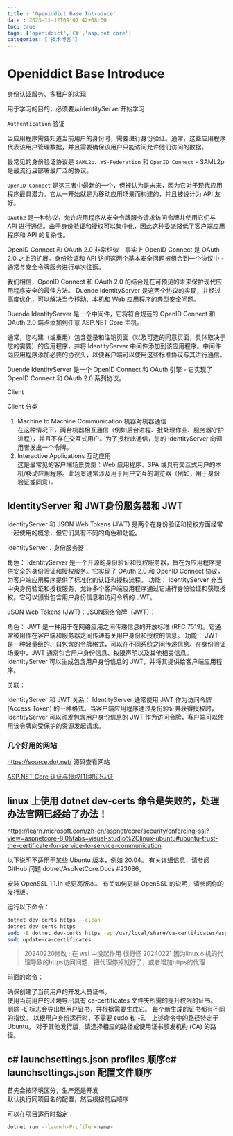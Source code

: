 ```yaml
---
title : 'Openiddict Base Introduce'
date : 2023-11-12T09:07:42+08:00
toc: true
tags: ['openiddict','C#','asp.net core']
categories: ['技术博客']
---
```

# Openiddict Base Introduce

身份认证服务、多租户的实现 

用于学习的目的，必须要从identityServer开始学习


`Authentication` 验证

当应用程序需要知道当前用户的身份时，需要进行身份验证。通常，这些应用程序代表该用户管理数据，并且需要确保该用户只能访问允许他们访问的数据。

最常见的身份验证协议是 `SAML2p`、`WS-Federation` 和 `OpenID Connect` - SAML2p 是最流行且部署最广泛的协议。

`OpenID Connect` 是这三者中最新的一个，但被认为是未来，因为它对于现代应用程序最具潜力。它从一开始就是为移动应用场景而构建的，并且被设计为 API 友好。

`OAuth2` 是一种协议，允许应用程序从安全令牌服务请求访问令牌并使用它们与 API 进行通信。由于身份验证和授权可以集中化，因此这种委派降低了客户端应用程序和 API 的复杂性。

OpenID Connect 和 OAuth 2.0 非常相似 - 事实上 OpenID Connect 是 OAuth 2.0 之上的扩展。身份验证和 API 访问这两个基本安全问题被组合到一个协议中 - 通常与安全令牌服务进行单次往返。

我们相信，OpenID Connect 和 OAuth 2.0 的结合是在可预见的未来保护现代应用程序安全的最佳方法。 Duende IdentityServer 是这两个协议的实现，并经过高度优化，可以解决当今移动、本机和 Web 应用程序的典型安全问题。

Duende IdentityServer 是一个中间件，它将符合规范的 OpenID Connect 和 OAuth 2.0 端点添加到任意 ASP.NET Core 主机。

通常，您构建（或重用）包含登录和注销页面（以及可选的同意页面，具体取决于您的需要）的应用程序，并将 IdentityServer 中间件添加到该应用程序。中间件向应用程序添加必要的协议头，以便客户端可以使用这些标准协议与其进行通信。

Duende IdentityServer 是一个 OpenID Connect 和 OAuth 引擎 - 它实现了 OpenID Connect 和 OAuth 2.0 系列协议。


Client 

Client 分类

1. Machine to Machine Communication 机器对机器通信  
在这种情况下，两台机器相互通信（例如后台进程、批处理作业、服务器守护进程），并且不存在交互式用户。为了授权此通信，您的 IdentityServer 向调用者发出一个令牌。
2. Interactive Applications 互动应用  
这是最常见的客户端场景类型：Web 应用程序、SPA 或具有交互式用户的本机/移动应用程序。此场景通常涉及用于用户交互的浏览器（例如，用于身份验证或同意）。


## IdentityServer 和 JWT身份服务器和 JWT


IdentityServer 和 JSON Web Tokens (JWT) 是两个在身份验证和授权方面经常一起使用的概念，但它们具有不同的角色和功能。

IdentityServer：身份服务器：

角色： IdentityServer 是一个开源的身份验证和授权服务器，旨在为应用程序提供安全的身份验证和授权服务。它实现了 OAuth 2.0 和 OpenID Connect 协议，为客户端应用程序提供了标准化的认证和授权流程。
功能： IdentityServer 充当中央身份验证和授权服务，允许多个客户端应用程序通过它进行身份验证和获取授权。它可以颁发包含用户身份信息和访问令牌的 JWT。

JSON Web Tokens (JWT)：JSON网络令牌（JWT）：

角色： JWT 是一种用于在网络应用之间传递信息的开放标准 (RFC 7519)。它通常被用作在客户端和服务器之间传递有关用户身份和授权的信息。
功能： JWT 是一种轻量级的、自包含的令牌格式，可以在不同系统之间传递信息。在身份验证场景中，JWT 通常包含用户身份信息、权限声明以及其他相关信息。IdentityServer 可以生成包含用户身份信息的 JWT，并将其提供给客户端应用程序。

关联：

IdentityServer 和 JWT 关系： IdentityServer 通常使用 JWT 作为访问令牌 (Access Token) 的一种格式。当客户端应用程序通过身份验证并获得授权时，IdentityServer 可以颁发包含用户身份信息的 JWT 作为访问令牌，客户端可以使用该令牌向受保护的资源发起请求。 

### 几个好用的网站

https://source.dot.net/  源码查看网站

[ASP.NET Core 认证与授权[1]:初识认证](https://www.cnblogs.com/RainingNight/p/introduce-basic-authentication-in-asp-net-core.html#microsoft.aspnetcore.authentication)



## linux 上使用 dotnet dev-certs 命令是失败的，处理办法官网已经给了办法！
https://learn.microsoft.com/zh-cn/aspnet/core/security/enforcing-ssl?view=aspnetcore-8.0&tabs=visual-studio%2Clinux-ubuntu#ubuntu-trust-the-certificate-for-service-to-service-communication

以下说明不适用于某些 Ubuntu 版本，例如 20.04。 有关详细信息，请参阅 GitHub 问题 dotnet/AspNetCore.Docs #23686。

安装 OpenSSL 1.1.1h 或更高版本。 有关如何更新 OpenSSL 的说明，请参阅你的发行版。

运行以下命令：
```bash
dotnet dev-certs https --clean
dotnet dev-certs https
sudo -E dotnet dev-certs https -ep /usr/local/share/ca-certificates/aspnet/https.crt --format PEM
sudo update-ca-certificates
```
> 20240220修改 : 在 wsl 中没起作用 很奇怪
> 20240221 因为linux本机的代理导致的https访问问题，把代理停掉就好了，或者增加https的代理

前面的命令：

确保创建了当前用户的开发人员证书。  
使用当前用户的环境导出具有 ca-certificates 文件夹所需的提升权限的证书。  
删除 -E 标志会导出根用户证书，并根据需要生成它。 每个新生成的证书都有不同的指纹。 以根用户身份运行时，不需要 sudo 和 -E。
上述命令中的路径特定于 Ubuntu。 对于其他发行版，请选择相应的路径或使用证书颁发机构 (CA) 的路径。


## c# launchsettings.json profiles 顺序c# launchsettings.json 配置文件顺序
首先会按环境区分，生产还是开发  
默认执行同项目名的配置，然后根据前后顺序  

可以在项目运行时指定：
```bash
dotnet run --launch-Profile <name>
```
